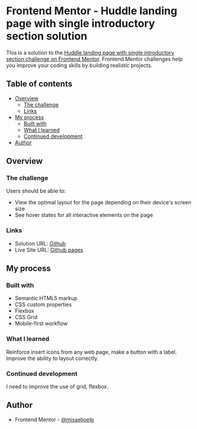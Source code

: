 # Frontend Mentor - Huddle landing page with single introductory section solution

This is a solution to the [Huddle landing page with single introductory section challenge on Frontend Mentor](https://www.frontendmentor.io/challenges/huddle-landing-page-with-a-single-introductory-section-B_2Wvxgi0). Frontend Mentor challenges help you improve your coding skills by building realistic projects. 

## Table of contents

- [Overview](#overview)
  - [The challenge](#the-challenge)
  - [Links](#links)
- [My process](#my-process)
  - [Built with](#built-with)
  - [What I learned](#what-i-learned)
  - [Continued development](#continued-development)
- [Author](#author)

## Overview

### The challenge

Users should be able to:

- View the optimal layout for the page depending on their device's screen size
- See hover states for all interactive elements on the page


### Links

- Solution URL: [Github](https://github.com/misaeljoelp/huddle-landing-page-with-single-introductory-section-master)
- Live Site URL: [Github pages](https://misaeljoelp.github.io/huddle-landing-page-with-single-introductory-section-master/)

## My process

### Built with

- Semantic HTML5 markup
- CSS custom properties
- Flexbox
- CSS Grid
- Mobile-first workflow

### What I learned

Reinforce insert icons from any web page, make a button with a label.
Improve the ability to layout correctly.


### Continued development

I need to improve the use of grid, flexbox.

## Author

- Frontend Mentor - [@misaeljoelp](https://www.frontendmentor.io/profile/misaeljoelp)

